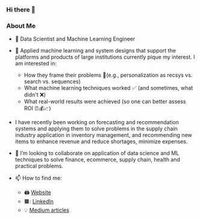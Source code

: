 ### Hi there 👋
### About Me

- 🔭 Data Scientist and Machine Learning Engineer
- 🌱 Applied machine learning and system designs that support the platforms and products of large institutions currently pique my interest. I am interested in:
    - How they frame their problems 🔎(e.g., personalization as recsys vs. search vs. sequences)
    - What machine learning techniques worked ✅ (and sometimes, what didn't ❌)
    - What real-world results were achieved (so one can better assess ROI ⏰💰📈)
- I have recently been working on forecasting and recommendation systems and applying them to solve problems in the supply chain industry application in inventory management, and recommending new items to enhance revenue and reduce shortages, minimize expenses.
- 👯 I’m looking to collaborate on application of data science and ML techniques to solve finance, ecommerce, supply chain, health and practical problems.

- 📫 How to find me: 
  - 🖨️ [Website](http://babaniyi.com)
  - 🟫: [LinkedIn](http://linkedin.com/in/babaniyi)
  - :bulb: [Medium articles](http://medium.com/babaniyi)
  



<!--
[![Babaniyi's github stats](https://github-readme-stats.vercel.app/api?username=babaniyi&count_private=true&show_icons=true&theme=radical&hide_rank=false)](https://github.com/babaniyi)
[![Top Langs](https://github-readme-stats.vercel.app/api/top-langs/?username=babaniyi)](https://github.com/babaniyi)
**babaniyi/babaniyi** is a ✨ _special_ ✨ repository because its `README.md` (this file) appears on your GitHub profile.
-->
